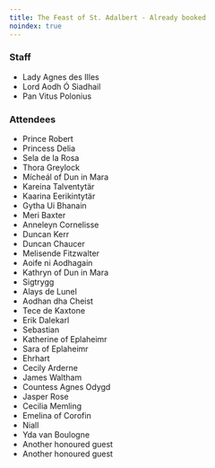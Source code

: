 ```yaml
---
title: The Feast of St. Adalbert - Already booked
noindex: true
---
```

### Staff

- Lady Agnes des Illes
- Lord Aodh Ó Siadhail
- Pan Vitus Polonius

### Attendees

- Prince Robert
- Princess Delia
- Sela de la Rosa
- Thora Greylock 
- Mícheál of Dun in Mara
- Kareina Talventytär
- Kaarina Eerikintytär
- Gytha Ui Bhanain
- Meri Baxter
- Anneleyn Cornelisse
- Duncan Kerr
- Duncan Chaucer
- Melisende Fitzwalter
- Aoife ni Aodhagain
- Kathryn of Dun in Mara
- Sigtrygg
- Alays de Lunel
- Aodhan dha Cheist
- Tece de Kaxtone
- Erik Dalekarl
- Sebastian
- Katherine of Eplaheimr
- Sara of Eplaheimr
- Ehrhart
- Cecily Arderne
- James Waltham
- Countess Agnes Odygd
- Jasper Rose
- Cecilia Memling
- Emelina of Corofin
- Niall
- Yda van Boulogne
- Another honoured guest
- Another honoured guest
